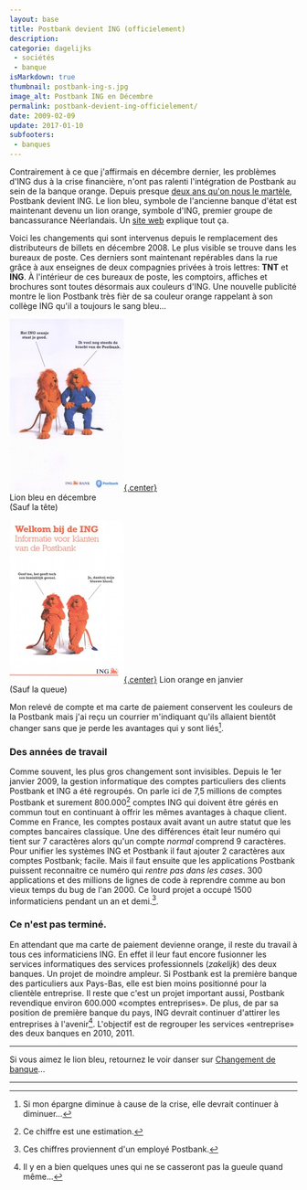 ```yaml
---
layout: base
title: Postbank devient ING (officielement)
description: 
categorie: dagelijks
 - sociétés
 - banque
isMarkdown: true
thumbnail: postbank-ing-s.jpg
image_alt: Postbank ING en Décembre
permalink: postbank-devient-ing-officielement/
date: 2009-02-09
update: 2017-01-10
subfooters:
 - banques
---
```



Contrairement à ce que j'affirmais en décembre dernier, les problèmes d'ING dus à la crise financière,  n'ont pas ralenti l'intégration de Postbank au sein de la banque orange. Depuis presque [deux ans qu'on nous le martèle](/les-lions-cons), Postbank devient ING. Le lion bleu, symbole de l'ancienne banque d'état est maintenant devenu un lion orange, symbole d'ING, premier groupe de bancassurance Néerlandais. Un [site web](http://www.ing.nl/samenvoeging/) explique tout ça.

Voici les changements qui sont intervenus depuis le remplacement des distributeurs de billets en décembre 2008. Le plus visible se trouve dans les bureaux de poste. Ces derniers sont maintenant repérables dans la rue grâce à aux enseignes de deux compagnies privées à trois lettres: **TNT** et **ING**. À l'intérieur de ces bureaux de poste, les comptoirs, affiches et brochures sont toutes désormais aux couleurs d'ING. Une nouvelle publicité montre le lion Postbank très fièr de sa couleur orange rappelant à son collège ING qu'il a toujours le sang bleu...


<div class="flex justify-center">
  <div class="m-1 text-center">

[![Postbank ING en Décembre](postbank-ing-s.jpg){.center}](/postbank-devient-ing-officielement/postbank-ing-750w.jpeg)  
Lion bleu en décembre  
(Sauf la tête)

  </div>
  <div class="m-1 text-center">

[![ING Postbank en janvier](Welkom-bij-de-ING.jpg){.center}](/postbank-devient-ing-officielement/Welkom-bij-de-ING-big-852w.jpeg)
Lion orange en janvier  
(Sauf la queue)

  </div>
</div>


Mon relevé de compte et ma carte de paiement conservent les couleurs de la Postbank mais j'ai reçu un courrier m'indiquant qu'ils allaient bientôt changer sans que je perde les avantages qui y sont liés[^1].

### Des années de travail

Comme souvent, les plus gros changement sont invisibles. Depuis le 1er janvier 2009, la gestion informatique des comptes particuliers des clients Postbank et ING a été regroupés.  On parle ici de 7,5 millions de comptes Postbank et surement 800.000[^2] comptes ING qui doivent être gérés en commun tout en continuant à offrir les mêmes avantages à chaque client. Comme en France, les comptes postaux avait avant un autre statut que les comptes bancaires classique. Une des différences était leur numéro qui tient sur 7 caractères alors qu'un compte *normal* comprend 9 caractères. Pour unifier les systèmes ING et Postbank il faut ajouter 2 caractères aux comptes Postbank; facile. Mais il faut ensuite que les applications Postbank puissent reconnaitre ce numéro qui *rentre pas dans les cases*. 300 applications et des millions de lignes de code à reprendre comme au bon vieux temps du bug de l'an 2000. Ce lourd projet a occupé 1500 informaticiens pendant un an et demi.[^3]. 

### Ce n'est pas terminé.

En attendant que ma carte de paiement devienne orange, il reste du travail à tous ces informaticiens ING. En effet il leur faut encore fusionner les services informatiques des services professionnels (*zakelijk*) des deux banques. Un projet de moindre ampleur. Si Postbank est la première banque des particuliers aux Pays-Bas, elle est bien moins positionné pour la clientèle entreprise. Il reste que c'est un projet important aussi, Postbank revendique environ 600.000 «comptes entreprises». De plus, de par sa position de première banque du pays, ING devrait continuer d'attirer les entreprises à l'avenir[^4]. L'objectif est de regrouper les services «entreprise» des deux banques en 2010, 2011.

---- 
Si vous aimez le lion bleu, retournez le voir danser sur [Changement de banque](/changement-de-banque)...


---
[^1]: Si mon épargne diminue à cause de la crise, elle devrait continuer à diminuer...
[^2]: Ce chiffre est une estimation.
[^3]: Ces chiffres proviennent d'un employé Postbank.
[^4]: Il y en a bien quelques unes qui ne se casseront pas la gueule quand même...